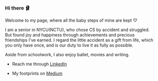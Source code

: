 ### Hi there 🩰
Welcome to my page, where all the baby steps of mine are kept ♡

I am a senior in NYCU(NCTU), who chose CS by accident and struggled. But found joy and happiness through achievements and precious friendships I've earned. I regard the little accident as a gift from life, which you only have once, and is our duty to live it as fully as possible.

Aside from schoolwork, I also enjoy ballet, movies and writing.

- Reach me through [LinkedIn](www.linkedin.com/in/柏萱-温-108771240)

- My footprints on [Medium](https://medium.com/me/stories/public)

<!--
**AlisonWen/AlisonWen** is a ✨ _special_ ✨ repository because its `README.md` (this file) appears on your GitHub profile.

Here are some ideas to get you started:

- 🔭 I’m currently working on ...
- 🌱 I’m currently learning ...
- 👯 I’m looking to collaborate on ...
- 🤔 I’m looking for help with ...
- 💬 Ask me about ...
- 📫 How to reach me: ...
- 😄 Pronouns: ...
- ⚡ Fun fact: ...
-->
